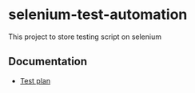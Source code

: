# selenium-test-automation

This project to store testing script on selenium 

## Documentation
- [Test plan](doc/TestPlan.md)

